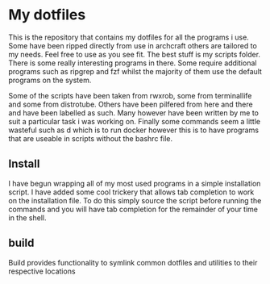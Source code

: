 # My dotfiles

This is the repository that contains my dotfiles for all the programs i
use. Some have been ripped directly from use in archcraft others are
tailored to my needs. Feel free to use as you see fit. The best stuff is
my scripts folder. There is some really interesting programs in there.
Some require additional programs such as ripgrep and fzf whilst the
majority of them use the default programs on the system. 

Some of the scripts have been taken from rwxrob, some from terminallife
and some from distrotube. Others have been pilfered from here and there
and have been labelled as such. Many however have been written by me to
suit a particular task i was working on. Finally some commands seem a
little wasteful such as d which is to run docker however this is to
have programs that are useable in scripts without the bashrc file.


## Install

I have begun wrapping all of my most used programs in a simple
installation script. I have added some cool trickery that allows tab
completion to work on the installation file. To do this simply source
the script before running the commands and you will have tab completion
for the remainder of your time in the shell. 

## build

Build provides functionality to symlink common dotfiles and utilities to
their respective locations
